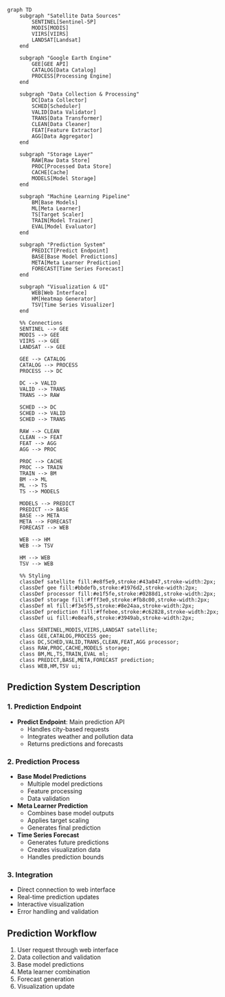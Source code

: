 ```mermaid
graph TD
    subgraph "Satellite Data Sources"
        SENTINEL[Sentinel-5P]
        MODIS[MODIS]
        VIIRS[VIIRS]
        LANDSAT[Landsat]
    end

    subgraph "Google Earth Engine"
        GEE[GEE API]
        CATALOG[Data Catalog]
        PROCESS[Processing Engine]
    end

    subgraph "Data Collection & Processing"
        DC[Data Collector]
        SCHED[Scheduler]
        VALID[Data Validator]
        TRANS[Data Transformer]
        CLEAN[Data Cleaner]
        FEAT[Feature Extractor]
        AGG[Data Aggregator]
    end

    subgraph "Storage Layer"
        RAW[Raw Data Store]
        PROC[Processed Data Store]
        CACHE[Cache]
        MODELS[Model Storage]
    end

    subgraph "Machine Learning Pipeline"
        BM[Base Models]
        ML[Meta Learner]
        TS[Target Scaler]
        TRAIN[Model Trainer]
        EVAL[Model Evaluator]
    end

    subgraph "Prediction System"
        PREDICT[Predict Endpoint]
        BASE[Base Model Predictions]
        META[Meta Learner Prediction]
        FORECAST[Time Series Forecast]
    end

    subgraph "Visualization & UI"
        WEB[Web Interface]
        HM[Heatmap Generator]
        TSV[Time Series Visualizer]
    end

    %% Connections
    SENTINEL --> GEE
    MODIS --> GEE
    VIIRS --> GEE
    LANDSAT --> GEE

    GEE --> CATALOG
    CATALOG --> PROCESS
    PROCESS --> DC

    DC --> VALID
    VALID --> TRANS
    TRANS --> RAW

    SCHED --> DC
    SCHED --> VALID
    SCHED --> TRANS

    RAW --> CLEAN
    CLEAN --> FEAT
    FEAT --> AGG
    AGG --> PROC

    PROC --> CACHE
    PROC --> TRAIN
    TRAIN --> BM
    BM --> ML
    ML --> TS
    TS --> MODELS

    MODELS --> PREDICT
    PREDICT --> BASE
    BASE --> META
    META --> FORECAST
    FORECAST --> WEB

    WEB --> HM
    WEB --> TSV

    HM --> WEB
    TSV --> WEB

    %% Styling
    classDef satellite fill:#e8f5e9,stroke:#43a047,stroke-width:2px;
    classDef gee fill:#bbdefb,stroke:#1976d2,stroke-width:2px;
    classDef processor fill:#e1f5fe,stroke:#0288d1,stroke-width:2px;
    classDef storage fill:#fff3e0,stroke:#fb8c00,stroke-width:2px;
    classDef ml fill:#f3e5f5,stroke:#8e24aa,stroke-width:2px;
    classDef prediction fill:#ffebee,stroke:#c62828,stroke-width:2px;
    classDef ui fill:#e8eaf6,stroke:#3949ab,stroke-width:2px;
    
    class SENTINEL,MODIS,VIIRS,LANDSAT satellite;
    class GEE,CATALOG,PROCESS gee;
    class DC,SCHED,VALID,TRANS,CLEAN,FEAT,AGG processor;
    class RAW,PROC,CACHE,MODELS storage;
    class BM,ML,TS,TRAIN,EVAL ml;
    class PREDICT,BASE,META,FORECAST prediction;
    class WEB,HM,TSV ui;
```

## Prediction System Description

### 1. Prediction Endpoint
- **Predict Endpoint**: Main prediction API
  - Handles city-based requests
  - Integrates weather and pollution data
  - Returns predictions and forecasts

### 2. Prediction Process
- **Base Model Predictions**
  - Multiple model predictions
  - Feature processing
  - Data validation
- **Meta Learner Prediction**
  - Combines base model outputs
  - Applies target scaling
  - Generates final prediction
- **Time Series Forecast**
  - Generates future predictions
  - Creates visualization data
  - Handles prediction bounds

### 3. Integration
- Direct connection to web interface
- Real-time prediction updates
- Interactive visualization
- Error handling and validation

## Prediction Workflow
1. User request through web interface
2. Data collection and validation
3. Base model predictions
4. Meta learner combination
5. Forecast generation
6. Visualization update 